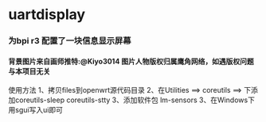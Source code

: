 # uartdisplay
### 为bpi r3 配置了一块信息显示屏幕
#### 背景图片来自画师推特:@Kiyo3014 图片人物版权归属鹰角网络，如遇版权问题与本项目无关

使用方法
1、拷贝files到openwrt源代码目录
2、在Utilities ==> coreutils ==> 下添加coreutils-sleep coreutils-stty
3、添加软件包 lm-sensors
3、在Windows下用sgui写入ui即可 

